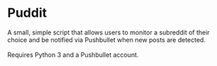 # Puddit
A small, simple script that allows users to monitor a subreddit of their choice and be notified via Pushbullet when new posts are detected.
<br>
<br>
Requires Python 3 and a Pushbullet account.


